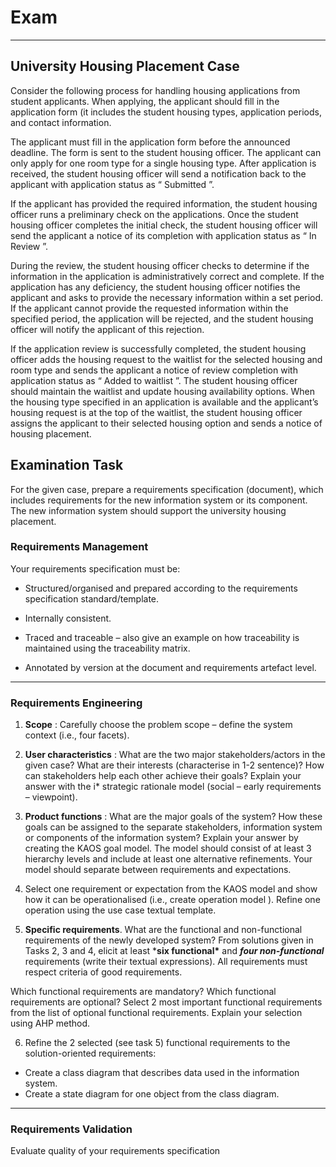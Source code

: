 # Exam

----

## University Housing Placement Case

Consider the following process for handling housing applications from student applicants. When applying, the applicant should fill in the application form (it includes the student housing types, application periods, and contact information.

The applicant must fill in the application form before the announced deadline. The form is sent to the student housing officer. The applicant can only apply for one room type for a single housing type. After application is received, the student housing officer will send a notification back to the applicant with application status as “ Submitted ”.

If the applicant has provided the required information, the student housing officer runs a preliminary check on the applications. Once the student housing officer completes the initial check, the student housing officer will send the applicant a notice of its completion with application status as “ In Review ”.

During the review, the student housing officer checks to determine if the information in the application is administratively correct and complete. If the application has any deficiency, the student housing officer notifies the applicant and asks to provide the necessary information within a set period. If the applicant cannot provide the requested information within the specified period, the application will be rejected, and the student housing officer will notify the applicant of this rejection.

If the application review is successfully completed, the student housing officer adds the housing request to the waitlist for the selected housing and room type and sends the applicant a notice of review completion with application status as “ Added to waitlist ”. The student housing officer should maintain the waitlist and update housing availability options. When the housing type specified in an application is available and the applicant’s housing request is at the top of the waitlist, the student housing officer assigns the applicant to their selected housing option and sends a notice of housing placement.

## Examination Task

For the given case, prepare a requirements specification (document), which includes requirements for the new information system or its component. The new information system should support the university housing placement.

### Requirements Management

Your requirements specification must be:

- Structured/organised and prepared according to the requirements specification standard/template.

- Internally consistent.
- Traced and traceable – also give an example on how traceability is maintained using the traceability matrix.

- Annotated by version at the document and requirements artefact level.

----



### Requirements Engineering

1. **Scope** : Carefully choose the problem scope – define the system context (i.e., four facets).
2. **User characteristics** : What are the two major stakeholders/actors in the given case? What are their interests (characterise in 1-2 sentence)?
   How can stakeholders help each other achieve their goals? Explain your answer with the i* strategic rationale model (social – early requirements – viewpoint).
3. **Product functions** : What are the major goals of the system? How these goals can be assigned to the separate stakeholders, information system or components of the information system?
   Explain your answer by creating the KAOS goal model. The model should consist of at least 3 hierarchy levels and include at least one alternative refinements. Your model should separate between requirements and expectations.

4. Select one requirement or expectation from the KAOS model and show how it can be operationalised (i.e., create operation model ).
  Refine one operation using the use case textual template.

5. **Specific requirements**. What are the functional and non-functional requirements of the newly developed system? From solutions given in Tasks 2, 3 and 4, elicit at least ***six functional\*** and ***four non-functional*** requirements (write their textual expressions). All requirements must respect criteria of good requirements.

  Which functional requirements are mandatory? Which functional requirements are optional?
  Select 2 most important functional requirements from the list of optional functional requirements. Explain your selection using AHP method.

6. Refine the 2 selected (see task 5) functional requirements to the solution-oriented requirements:

- Create a class diagram that describes data used in the information system.
- Create a state diagram for one object from the class diagram.

----

### Requirements Validation

Evaluate quality of your requirements specification